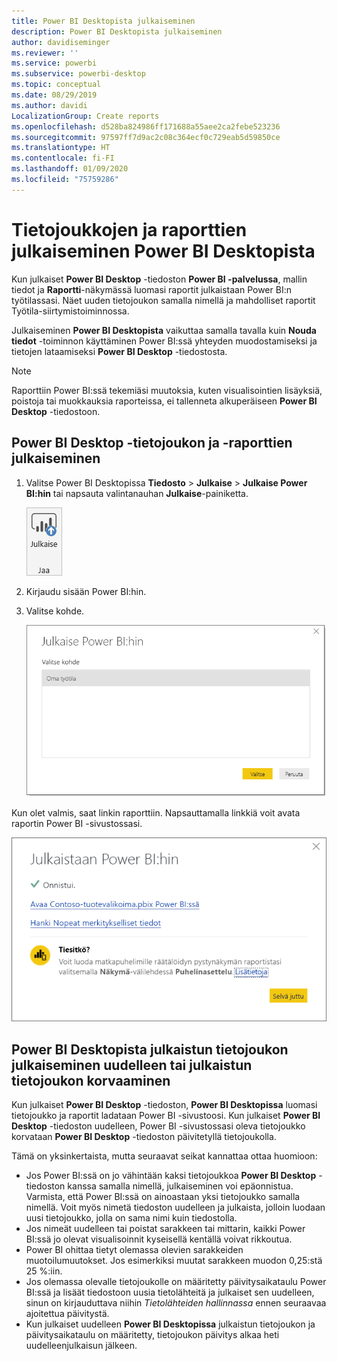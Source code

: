 ```yaml
---
title: Power BI Desktopista julkaiseminen
description: Power BI Desktopista julkaiseminen
author: davidiseminger
ms.reviewer: ''
ms.service: powerbi
ms.subservice: powerbi-desktop
ms.topic: conceptual
ms.date: 08/29/2019
ms.author: davidi
LocalizationGroup: Create reports
ms.openlocfilehash: d528ba824986ff171688a55aee2ca2febe523236
ms.sourcegitcommit: 97597ff7d9ac2c08c364ecf0c729eab5d59850ce
ms.translationtype: HT
ms.contentlocale: fi-FI
ms.lasthandoff: 01/09/2020
ms.locfileid: "75759286"
---
```

# <a name="publish-datasets-and-reports-from-power-bi-desktop"></a>Tietojoukkojen ja raporttien julkaiseminen Power BI Desktopista
Kun julkaiset **Power BI Desktop** -tiedoston **Power BI -palvelussa**, mallin tiedot ja **Raportti**-näkymässä luomasi raportit julkaistaan Power BI:n työtilassasi. Näet uuden tietojoukon samalla nimellä ja mahdolliset raportit Työtila-siirtymistoiminnossa.

Julkaiseminen **Power BI Desktopista** vaikuttaa samalla tavalla kuin **Nouda tiedot** -toiminnon käyttäminen Power BI:ssä yhteyden muodostamiseksi ja tietojen lataamiseksi **Power BI Desktop** -tiedostosta.

> [!NOTE]
> Raporttiin Power BI:ssä tekemiäsi muutoksia, kuten visualisointien lisäyksiä, poistoja tai muokkauksia raporteissa, ei tallenneta alkuperäiseen **Power BI Desktop** -tiedostoon.
> 
> 

## <a name="to-publish-a-power-bi-desktop-dataset-and-reports"></a>Power BI Desktop -tietojoukon ja -raporttien julkaiseminen
1. Valitse Power BI Desktopissa **Tiedosto** \> **Julkaise** \> **Julkaise Power BI:hin** tai napsauta valintanauhan **Julkaise**-painiketta.  

   ![Julkaise-painike](media/desktop-upload-desktop-files/pbid_publish_publishbutton.png)

2. Kirjaudu sisään Power BI:hin.
3. Valitse kohde.

   ![Julkaisukohteen valitseminen](media/desktop-upload-desktop-files/pbid_publish_select_destination.png)

Kun olet valmis, saat linkin raporttiin. Napsauttamalla linkkiä voit avata raportin Power BI -sivustossasi.

![Julkaiseminen onnistui -valintaikkuna](media/desktop-upload-desktop-files/pbid_publish_success.png)

## <a name="re-publish-or-replace-a-dataset-published-from-power-bi-desktop"></a>Power BI Desktopista julkaistun tietojoukon julkaiseminen uudelleen tai julkaistun tietojoukon korvaaminen
Kun julkaiset **Power BI Desktop** -tiedoston, **Power BI Desktopissa** luomasi tietojoukko ja raportit ladataan Power BI -sivustoosi. Kun julkaiset **Power BI Desktop** -tiedoston uudelleen, Power BI -sivustossasi oleva tietojoukko korvataan **Power BI Desktop** -tiedoston päivitetyllä tietojoukolla.

Tämä on yksinkertaista, mutta seuraavat seikat kannattaa ottaa huomioon:

* Jos Power BI:ssä on jo vähintään kaksi tietojoukkoa **Power BI Desktop** -tiedoston kanssa samalla nimellä, julkaiseminen voi epäonnistua. Varmista, että Power BI:ssä on ainoastaan yksi tietojoukko samalla nimellä. Voit myös nimetä tiedoston uudelleen ja julkaista, jolloin luodaan uusi tietojoukko, jolla on sama nimi kuin tiedostolla.
* Jos nimeät uudelleen tai poistat sarakkeen tai mittarin, kaikki Power BI:ssä jo olevat visualisoinnit kyseisellä kentällä voivat rikkoutua. 
* Power BI ohittaa tietyt olemassa olevien sarakkeiden muotoilumuutokset. Jos esimerkiksi muutat sarakkeen muodon 0,25:stä 25 %:iin.
* Jos olemassa olevalle tietojoukolle on määritetty päivitysaikataulu Power BI:ssä ja lisäät tiedostoon uusia tietolähteitä ja julkaiset sen uudelleen, sinun on kirjauduttava niihin *Tietolähteiden hallinnassa* ennen seuraavaa ajoitettua päivitystä.
* Kun julkaiset uudelleen **Power BI Desktopissa** julkaistun tietojoukon ja päivitysaikataulu on määritetty, tietojoukon päivitys alkaa heti uudelleenjulkaisun jälkeen. 

